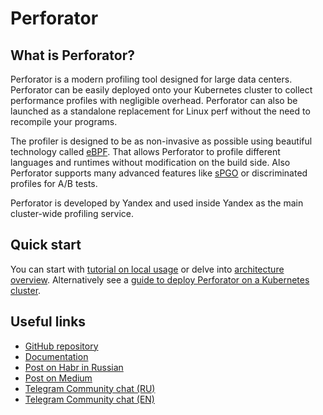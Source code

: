 # Perforator

## What is Perforator?

Perforator is a modern profiling tool designed for large data centers. Perforator can be easily deployed onto your Kubernetes cluster to collect performance profiles with negligible overhead. Perforator can also be launched as a standalone replacement for Linux perf without the need to recompile your programs.

The profiler is designed to be as non-invasive as possible using beautiful technology called [eBPF](https://ebpf.io). That allows Perforator to profile different languages and runtimes without modification on the build side. Also Perforator supports many advanced features like [sPGO](./guides/autofdo.md) or discriminated profiles for A/B tests.

Perforator is developed by Yandex and used inside Yandex as the main cluster-wide profiling service.

## Quick start
You can start with [tutorial on local usage](./tutorials/native-profiling.md) or delve into [architecture overview](./explanation/architecture/overview.md). Alternatively see a [guide to deploy Perforator on a Kubernetes cluster](guides/kubernetes/helm-chart.md).

## Useful links
- [GitHub repository](https://github.com/yandex/perforator)
- [Documentation](https://perforator.tech/docs)
- [Post on Habr in Russian](https://habr.com/ru/companies/yandex/articles/875070/)
- [Post on Medium](https://medium.com/yandex/yandexs-high-performance-profiler-is-now-open-source-95e291df9d18)
- [Telegram Community chat (RU)](https://t.me/perforator_ru)
- [Telegram Community chat (EN)](https://t.me/perforator_en)
